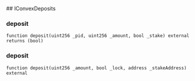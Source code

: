 ﻿﻿## IConvexDeposits


### deposit

```solidity
function deposit(uint256 _pid, uint256 _amount, bool _stake) external returns (bool)
```







### deposit

```solidity
function deposit(uint256 _amount, bool _lock, address _stakeAddress) external
```







